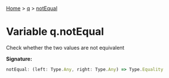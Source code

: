 [Home](../../../index.md) &gt; [q](../../q.md) &gt; [notEqual](./notequal.md)

# Variable q.notEqual

Check whether the two values are not equivalent

<b>Signature:</b>

```typescript
notEqual: (left: Type.Any, right: Type.Any) => Type.Equality
```
